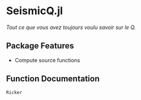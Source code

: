 # SeismicQ.jl
*Tout ce que vous avez toujours voulu savoir sur le Q.*
## Package Features
- Compute source functions
## Function Documentation
```@docs
Ricker
```